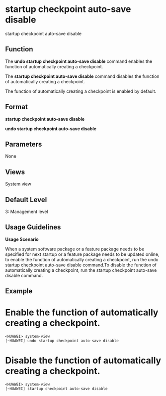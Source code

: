 startup checkpoint auto-save disable
====================================

startup checkpoint auto-save disable

Function
--------



The **undo startup checkpoint auto-save disable** command enables the function of automatically creating a checkpoint.

The **startup checkpoint auto-save disable** command disables the function of automatically creating a checkpoint.



The function of automatically creating a checkpoint is enabled by default.


Format
------

**startup checkpoint auto-save disable**

**undo startup checkpoint auto-save disable**


Parameters
----------

None

Views
-----

System view


Default Level
-------------

3: Management level


Usage Guidelines
----------------

**Usage Scenario**

When a system software package or a feature package needs to be specified for next startup or a feature package needs to be updated online, to enable the function of automatically creating a checkpoint, run the undo startup checkpoint auto-save disable command.To disable the function of automatically creating a checkpoint, run the startup checkpoint auto-save disable command.


Example
-------

# Enable the function of automatically creating a checkpoint.
```
<HUAWEI> system-view
[~HUAWEI] undo startup checkpoint auto-save disable

```

# Disable the function of automatically creating a checkpoint.
```
<HUAWEI> system-view
[~HUAWEI] startup checkpoint auto-save disable

```